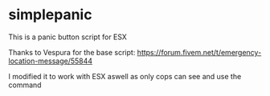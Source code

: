 # simplepanic
This is a panic button script for ESX


Thanks to Vespura for the base script: https://forum.fivem.net/t/emergency-location-message/55844

I modified it to work with ESX aswell as only cops can see and use the command
